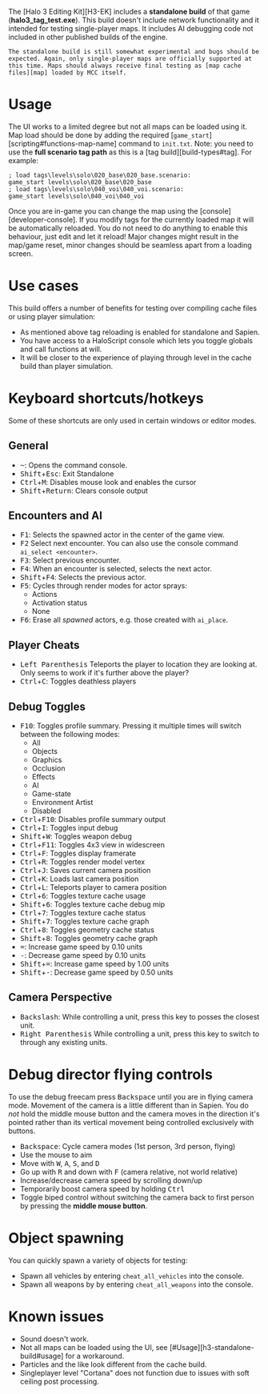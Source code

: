 The [Halo 3 Editing Kit][H3-EK] includes a **standalone build** of that game (**halo3_tag_test.exe**). This build doesn't include network functionality and it intended for testing single-player maps. It includes AI debugging code not included in other published builds of the engine.

```.alert danger
The standalone build is still somewhat experimental and bugs should be expected. Again, only single-player maps are officially supported at this time. Maps should always receive final testing as [map cache files][map] loaded by MCC itself.
```

# Usage
The UI works to a limited degree but not all maps can be loaded using it. Map load should be done by adding the required [`game_start`][scripting#functions-map-name] command to `init.txt`. Note: you need to use the **full scenario tag path** as this is a [tag build][build-types#tag]. For example:

```console
; load tags\levels\solo\020_base\020_base.scenario:
game_start levels\solo\020_base\020_base
; load tags\levels\solo\040_voi\040_voi.scenario:
game_start levels\solo\040_voi\040_voi
```
Once you are in-game you can change the map using the [console][developer-console]. If you modify tags for the currently loaded map it will be automatically reloaded. You do not need to do anything to enable this behaviour, just edit and let it reload!
Major changes might result in the map/game reset, minor changes should be seamless apart from a loading screen.

# Use cases
This build offers a number of benefits for testing over compiling cache files or using player simulation:

* As mentioned above tag reloading is enabled for standalone and Sapien.
* You have access to a HaloScript console which lets you toggle globals and call functions at will.
* It will be closer to the experience of playing through level in the cache build than player simulation.

# Keyboard shortcuts/hotkeys
Some of these shortcuts are only used in certain windows or editor modes.

## General
* <kbd>~</kbd>: Opens the command console.
* <kbd>Shift</kbd>+<kbd>Esc</kbd>: Exit Standalone
* <kbd>Ctrl</kbd>+<kbd>M</kbd>: Disables mouse look and enables the cursor
* <kbd>Shift</kbd>+<kbd>Return</kbd>: Clears console output

## Encounters and AI
* <kbd>F1</kbd>: Selects the spawned actor in the center of the game view.
* <kbd>F2</kbd> Select next encounter. You can also use the console command `ai_select <encounter>`.
* <kbd>F3</kbd>: Select previous encounter.
* <kbd>F4</kbd>: When an encounter is selected, selects the next actor.
* <kbd>Shift</kbd>+<kbd>F4</kbd>: Selects the previous actor.
* <kbd>F5</kbd>: Cycles through render modes for actor sprays:
  * Actions
  * Activation status
  * None
* <kbd>F6</kbd>: Erase all _spawned_ actors, e.g. those created with `ai_place`.

## Player Cheats
* <kbd>Left Parenthesis</kbd> Teleports the player to location they are looking at. Only seems to work if it's further above the player?
* <kbd>Ctrl</kbd>+<kbd>C</kbd>: Toggles deathless players

## Debug Toggles
* <kbd>F10</kbd>: Toggles profile summary. Pressing it multiple times will switch between the following modes:
  * All
  * Objects
  * Graphics
  * Occlusion
  * Effects
  * AI
  * Game-state
  * Environment Artist
  * Disabled
* <kbd>Ctrl</kbd>+<kbd>F10</kbd>: Disables profile summary output
* <kbd>Ctrl</kbd>+<kbd>I</kbd>: Toggles input debug
* <kbd>Shift</kbd>+<kbd>W</kbd>: Toggles weapon debug
* <kbd>Ctrl</kbd>+<kbd>F11</kbd>: Toggles 4x3 view in widescreen
* <kbd>Ctrl</kbd>+<kbd>F</kbd>: Toggles display framerate
* <kbd>Ctrl</kbd>+<kbd>R</kbd>: Toggles render model vertex
* <kbd>Ctrl</kbd>+<kbd>J</kbd>: Saves current camera position
* <kbd>Ctrl</kbd>+<kbd>K</kbd>: Loads last camera position
* <kbd>Ctrl</kbd>+<kbd>L</kbd>: Teleports player to camera position
* <kbd>Ctrl</kbd>+<kbd>6</kbd>: Toggles texture cache usage
* <kbd>Shift</kbd>+<kbd>6</kbd>: Toggles texture cache debug mip
* <kbd>Ctrl</kbd>+<kbd>7</kbd>: Toggles texture cache status
* <kbd>Shift</kbd>+<kbd>7</kbd>: Toggles texture cache graph
* <kbd>Ctrl</kbd>+<kbd>8</kbd>: Toggles geometry cache status
* <kbd>Shift</kbd>+<kbd>8</kbd>: Toggles geometry cache graph
* <kbd>=</kbd>: Increase game speed by 0.10 units
* <kbd>-</kbd>: Decrease game speed by 0.10 units
* <kbd>Shift</kbd>+<kbd>=</kbd>: Increase game speed by 1.00 units
* <kbd>Shift</kbd>+<kbd>-</kbd>: Decrease game speed by 0.50 units

## Camera Perspective
* <kbd>Backslash</kbd>: While controlling a unit, press this key to posses the closest unit.
* <kbd>Right Parenthesis</kbd> While controlling a unit, press this key to switch to through any existing units.

# Debug director flying controls
To use the debug freecam press <kbd>Backspace</kbd> until you are in flying camera mode. Movement of the camera is a little different than in Sapien. You do _not_ hold the middle mouse button and the camera moves in the direction it's pointed rather than its vertical movement being controlled exclusively with buttons.

* <kbd>Backspace</kbd>: Cycle camera modes (1st person, 3rd person, flying)
* Use the mouse to aim
* Move with <kbd>W</kbd>, <kbd>A</kbd>, <kbd>S</kbd>, and <kbd>D</kbd>
* Go up with <kbd>R</kbd> and down with <kbd>F</kbd> (camera relative, not world relative)
* Increase/decrease camera speed by scrolling down/up
* Temporarily boost camera speed by holding <kbd>Ctrl</kbd>
* Toggle biped control without switching the camera back to first person by pressing the **middle mouse button**.

# Object spawning
You can quickly spawn a variety of objects for testing:

* Spawn all vehicles by entering `cheat_all_vehicles` into the console.
* Spawn all weapons by by entering `cheat_all_weapons` into the console.

# Known issues
* Sound doesn't work.
* Not all maps can be loaded using the UI, see [#Usage][h3-standalone-build#usage] for a workaround.
* Particles and the like look different from the cache build.
* Singleplayer level "Cortana" does not function due to issues with soft ceiling post processing.
